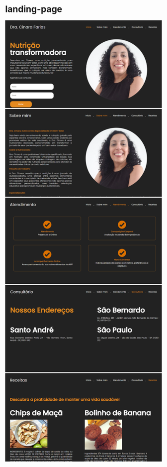 # landing-page

<img src="./img/home.png">
<img src="./img/about.png">
<img src="./img/service.png">
<img src="./img/clinic.png">
<img src="./img/recipes.png">
